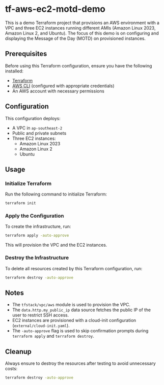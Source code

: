 # tf-aws-ec2-motd-demo

This is a demo Terraform project that provisions an AWS environment with a VPC and three EC2 instances running different AMIs (Amazon Linux 2023, Amazon Linux 2, and Ubuntu). The focus of this demo is on configuring and displaying the Message of the Day (MOTD) on provisioned instances.

## Prerequisites

Before using this Terraform configuration, ensure you have the following installed:

- [Terraform](https://developer.hashicorp.com/terraform/downloads)
- [AWS CLI](https://aws.amazon.com/cli/) (configured with appropriate credentials)
- An AWS account with necessary permissions

## Configuration

This configuration deploys:

- A VPC in `ap-southeast-2`
- Public and private subnets
- Three EC2 instances:
  - Amazon Linux 2023
  - Amazon Linux 2
  - Ubuntu

## Usage

### Initialize Terraform

Run the following command to initialize Terraform:

```sh
terraform init
```

### Apply the Configuration

To create the infrastructure, run:

```sh
terraform apply -auto-approve
```

This will provision the VPC and the EC2 instances.

### Destroy the Infrastructure

To delete all resources created by this Terraform configuration, run:

```sh
terraform destroy -auto-approve
```

## Notes

- The `tfstack/vpc/aws` module is used to provision the VPC.
- The `data.http.my_public_ip` data source fetches the public IP of the user to restrict SSH access.
- EC2 instances are provisioned with a cloud-init configuration (`external/cloud-init.yaml`).
- The `-auto-approve` flag is used to skip confirmation prompts during `terraform apply` and `terraform destroy`.

## Cleanup

Always ensure to destroy the resources after testing to avoid unnecessary costs:

```sh
terraform destroy -auto-approve
```
